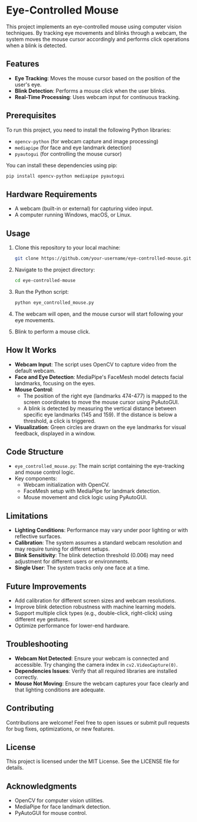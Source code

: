 # Eye-Controlled Mouse

This project implements an eye-controlled mouse using computer vision techniques. By tracking eye movements and blinks through a webcam, the system moves the mouse cursor accordingly and performs click operations when a blink is detected.

## Features

- **Eye Tracking**: Moves the mouse cursor based on the position of the user's eye.
- **Blink Detection**: Performs a mouse click when the user blinks.
- **Real-Time Processing**: Uses webcam input for continuous tracking.

## Prerequisites

To run this project, you need to install the following Python libraries:

- `opencv-python` (for webcam capture and image processing)
- `mediapipe` (for face and eye landmark detection)
- `pyautogui` (for controlling the mouse cursor)

You can install these dependencies using pip:

```bash
pip install opencv-python mediapipe pyautogui
```

## Hardware Requirements

- A webcam (built-in or external) for capturing video input.
- A computer running Windows, macOS, or Linux.

## Usage

1. Clone this repository to your local machine:

   ```bash
   git clone https://github.com/your-username/eye-controlled-mouse.git
   ```
2. Navigate to the project directory:

   ```bash
   cd eye-controlled-mouse
   ```
3. Run the Python script:

   ```bash
   python eye_controlled_mouse.py
   ```
4. The webcam will open, and the mouse cursor will start following your eye movements.
5. Blink to perform a mouse click.

## How It Works

- **Webcam Input**: The script uses OpenCV to capture video from the default webcam.
- **Face and Eye Detection**: MediaPipe's FaceMesh model detects facial landmarks, focusing on the eyes.
- **Mouse Control**:
  - The position of the right eye (landmarks 474-477) is mapped to the screen coordinates to move the mouse cursor using PyAutoGUI.
  - A blink is detected by measuring the vertical distance between specific eye landmarks (145 and 159). If the distance is below a threshold, a click is triggered.
- **Visualization**: Green circles are drawn on the eye landmarks for visual feedback, displayed in a window.

## Code Structure

- `eye_controlled_mouse.py`: The main script containing the eye-tracking and mouse control logic.
- Key components:
  - Webcam initialization with OpenCV.
  - FaceMesh setup with MediaPipe for landmark detection.
  - Mouse movement and click logic using PyAutoGUI.

## Limitations

- **Lighting Conditions**: Performance may vary under poor lighting or with reflective surfaces.
- **Calibration**: The system assumes a standard webcam resolution and may require tuning for different setups.
- **Blink Sensitivity**: The blink detection threshold (0.006) may need adjustment for different users or environments.
- **Single User**: The system tracks only one face at a time.

## Future Improvements

- Add calibration for different screen sizes and webcam resolutions.
- Improve blink detection robustness with machine learning models.
- Support multiple click types (e.g., double-click, right-click) using different eye gestures.
- Optimize performance for lower-end hardware.

## Troubleshooting

- **Webcam Not Detected**: Ensure your webcam is connected and accessible. Try changing the camera index in `cv2.VideoCapture(0)`.
- **Dependencies Issues**: Verify that all required libraries are installed correctly.
- **Mouse Not Moving**: Ensure the webcam captures your face clearly and that lighting conditions are adequate.

## Contributing

Contributions are welcome! Feel free to open issues or submit pull requests for bug fixes, optimizations, or new features.

## License

This project is licensed under the MIT License. See the LICENSE file for details.

## Acknowledgments

- OpenCV for computer vision utilities.
- MediaPipe for face landmark detection.
- PyAutoGUI for mouse control.